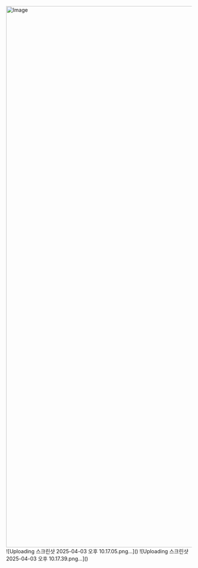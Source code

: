 <img width="1470" alt="Image" src="https://github.com/user-attachments/assets/3cbb9086-8499-4bff-becd-1245a1a477b5" />
![Uploading 스크린샷 2025-04-03 오후 10.17.05.png…]()
![Uploading 스크린샷 2025-04-03 오후 10.17.39.png…]()
